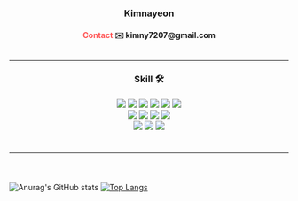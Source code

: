 <div align="center">
  <h3>Kimnayeon
  <h4><span style="color:#ff5252">Contact</span> ✉️ kimny7207@gmail.com
    <br><br><hr>
</div>

  <div align="center">
    <h3>Skill 🛠
      <br><br>
    <img src="https://img.shields.io/badge/Java-FA5858?style=flat-square&logo=OpenJDK&logoColor=white"/>
    <img src="https://img.shields.io/badge/Python-3776AB?style=flat-square&logo=Python&logoColor=white"/>
    <img src="https://img.shields.io/badge/Javascript-F7DF1E?style=flat-square&logo=Javascript&logoColor=black"/>
    <img src="https://img.shields.io/badge/HTML5-E34F26?style=flat-square&logo=HTML5&logoColor=white"/>
    <img src="https://img.shields.io/badge/CSS3-1572B6?style=flat-square&logo=CSS3&logoColor=white"/>
    <img src="https://img.shields.io/badge/React-61DAFB?style=flat-square&logo=React&logoColor=black"/><br>
    <img src="https://img.shields.io/badge/Eclipse IDE-2C2255?style=flat-square&logo=Eclipse IDE&logoColor=white"/>
    <img src="https://img.shields.io/badge/Visual Studio Code-007ACC?style=flat-square&logo=Visual Studio Code&logoColor=white"/>
    <img src="https://img.shields.io/badge/Anaconda-44A833?style=flat-square&logo=Anaconda&logoColor=white"/>
    <img src="https://img.shields.io/badge/Jupyter-F37626?style=flat-square&logo=Jupyter&logoColor=white"/><br>
    <img src="https://img.shields.io/badge/Oracle-F80000?style=flat-square&logo=Oracle&logoColor=white"/>
    <img src="https://img.shields.io/badge/MySQL-4479A1?style=flat-square&logo=MySQL&logoColor=white"/>
    <img src="https://img.shields.io/badge/mariaDB-003545?style=flat-square&logo=mariaDB&logoColor=white"/>
      <br><br><hr><br>
  </div>
    
![Anurag's GitHub stats](https://github-readme-stats.vercel.app/api?username=Kimnayeon&&show_icons=true)
  [![Top Langs](https://github-readme-stats.vercel.app/api/top-langs/?username=KimNayeon-dev&layout=compact)](https://github.com/anuraghazra/github-readme-stats)
